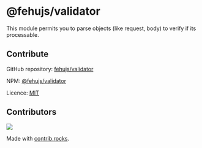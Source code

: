 # @fehujs/validator

This module permits you to parse objects (like request, body) to verify if its processable.

## Contribute

GitHub repository: [fehujs/validator](https://github.com/fehujs/validator)

NPM: [@fehujs/validator](https://www.npmjs.com/package/@fehujs/validator)

Licence: [MIT](https://github.com/fehujs/validator/blob/main/LICENSE)


## Contributors

<a href="https://github.com/fehujs/validator/graphs/contributors">
  <img src="https://contrib.rocks/image?repo=fehujs/validator" />
</a>

Made with [contrib.rocks](https://contrib.rocks).
